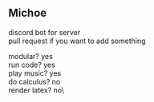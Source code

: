 ## Michoe

discord bot for server \
pull request if you want to add something 

modular? yes\
run code? yes\
play music? yes\
do calculus? no\
render latex? no\
